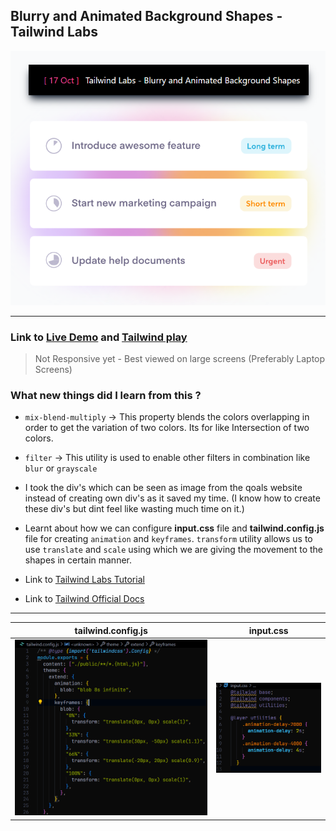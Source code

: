 ## Blurry and Animated Background Shapes - Tailwind Labs
![Live Output Image](image-3.png)

---
### Link to [Live Demo](https://aab007209.github.io/Tailwind_Labs/Blurry%20and%20Animated%20Background%20Shapes/public/index.html) and [Tailwind play](https://play.tailwindcss.com/ULwT6MTmWI)

> Not Responsive yet - Best viewed on large screens (Preferably Laptop Screens)

### What new things did I learn from this ?

* ``mix-blend-multiply`` &rarr; This property blends the colors overlapping in order to get the variation of two colors. Its for like Intersection of two colors.
  
* ``filter`` &rarr; This utility is used to enable other filters in combination like ``blur`` or ``grayscale``
  
* I took the div's which can be seen as image from the qoals website instead of creating own div's as it saved my time. (I know how to create these div's but dint feel like wasting much time on it.)

* Learnt about how we can configure **input.css** file and **tailwind.config.js** file for creating ``animation`` and ``keyframes``. ``transform`` utility allows us to use ``translate`` and ``scale`` using which we are giving the movement to the shapes in certain manner.

* Link to [Tailwind Labs Tutorial](https://www.youtube.com/watch?v=Tmkr2kKUEgU)

* Link to [Tailwind Official Docs](https://tailwindcss.com/docs/installation)

---

| tailwind.config.js     | input.css               |
| ---------------------- | ---------------------- |
| ![tailwind.config.js](image-1.png)    | ![input.css](image-2.png)    |
